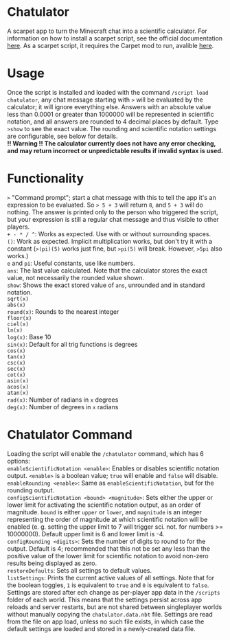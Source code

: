 # Chatulator
A scarpet app to turn the Minecraft chat into a scientific calculator.  For information on how to install a scarpet script, see the official documentation [here](https://github.com/gnembon/fabric-carpet/blob/master/docs/scarpet/language/Overview.md#code-delivery-line-indicators).  As a scarpet script, it requires the Carpet mod to run, avalible [here](https://github.com/gnembon/fabric-carpet/releases).
# Usage
Once the script is installed and loaded with the command `/script load chatulator`, any chat message starting with `>` will be evaluated by the calculator; it will ignore everything else.  Answers with an absolute value less than 0.0001 or greater than 1000000 will be represented in scientific notation, and all answers are rounded to 4 decimal places by default. Type `>show` to see the exact value.  The rounding and scientific notation settings are configurable, see below for details.
<br><b> !! Warning !! The calculator currently does not have any error checking, and may return incorrect or unpredictable results if invalid syntax is used. </b>
# Functionality
`>` "Command prompt"; start a chat message with this to tell the app it's an expression to be evaluated.  So `> 5 + 3` will return `8`, and `5 + 3` will do nothing.  The answer is printed only to the person who triggered the script, but your expression is still a regular chat message and thus visible to other players.
<br>`+ - * / ^`: Works as expected. Use with or without surrounding spaces.
<br>`()`: Work as expected. Implicit multiplication works, but don't try it with a constant (`>(pi)(5)` works just fine, but `>pi(5)` will break.  However, `>5pi` also works.)
<br>`e` and `pi`: Useful constants, use like numbers.
<br>`ans`: The last value calculated.  Note that the calculator stores the exact value, not necessarily the rounded value shown.
<br>`show`: Shows the exact stored value of `ans`, unrounded and in standard notation.
<br>`sqrt(x)`
<br>`abs(x)`
<br>`round(x)`: Rounds to the nearest integer
<br>`floor(x)`
<br>`ciel(x)`
<br>`ln(x)`
<br>`log(x)`: Base 10
<br>`sin(x)`: Default for all trig functions is degrees
<br>`cos(x)`
<br>`tan(x)`
<br>`csc(x)`
<br>`sec(x)`
<br>`cot(x)`
<br>`asin(x)`
<br>`acos(x)`
<br>`atan(x)`
<br>`rad(x)`: Number of radians in `x` degrees
<br>`deg(x)`: Number of degrees in `x` radians
# Chatulator Command
Loading the script will enable the `/chatulator` command, which has 6 options:
<br>`enableScientificNotation <enable>`: Enables or disables scientific notation output.  `<enable>` is a boolean value; `true` will enable and `false` will disable.
<br>`enableRounding <enable>`: Same as `enableScientificNotation`, but for the rounding output.
<br>`configScientificNotation <bound> <magnitude>`: Sets either the upper or lower limit for activating the scientific notation output, as an order of magnitude. `bound` is either `upper` or `lower`, and `magnitude` is an integer representing the order of magnitude at which scientific notation will be enabled (e. g. setting the upper limit to 7 will trigger sci. not. for numbers >= 10000000). Default upper limit is 6 and lower limit is -4.
<br>`configRounding <digits>`: Sets the number of digits to round to for the output.  Default is 4; recommended that this not be set any less than the positive value of the lower limit for scientific notation to avoid non-zero results being displayed as zero.
<br>`restoreDefaults`: Sets all settings to default values.
<br>`listSettings`: Prints the current active values of all settings.  Note that for the boolean toggles, `1` is equivalent to `true` and `0` is equivalent to `false`.
<br>Settings are stored after ech change as per-player app data in the `/scripts` folder of each world.  This means that the settings persist across app reloads and server restarts, but are not shared between singleplayer worlds without manually copying the `chatulator.data.nbt` file.  Settings are read from the file on app load, unless no such file exists, in which case the default settings are loaded and stored in a newly-created data file.
